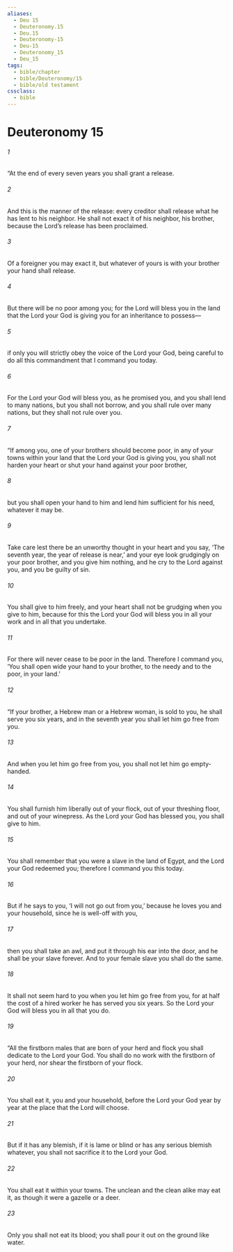 ```yaml
---
aliases:
  - Deu 15
  - Deuteronomy.15
  - Deu.15
  - Deuteronomy-15
  - Deu-15
  - Deuteronomy_15
  - Deu_15
tags:
  - bible/chapter
  - bible/Deuteronomy/15
  - bible/old testament
cssclass:
  - bible
---
```


# Deuteronomy 15

###### 1
“At the end of every seven years you shall grant a release.
###### 2
And this is the manner of the release: every creditor shall release what he has lent to his neighbor. He shall not exact it of his neighbor, his brother, because the Lord’s release has been proclaimed.
###### 3
Of a foreigner you may exact it, but whatever of yours is with your brother your hand shall release.
###### 4
But there will be no poor among you; for the Lord will bless you in the land that the Lord your God is giving you for an inheritance to possess—
###### 5
if only you will strictly obey the voice of the Lord your God, being careful to do all this commandment that I command you today.
###### 6
For the Lord your God will bless you, as he promised you, and you shall lend to many nations, but you shall not borrow, and you shall rule over many nations, but they shall not rule over you.
###### 7
“If among you, one of your brothers should become poor, in any of your towns within your land that the Lord your God is giving you, you shall not harden your heart or shut your hand against your poor brother,
###### 8
but you shall open your hand to him and lend him sufficient for his need, whatever it may be.
###### 9
Take care lest there be an unworthy thought in your heart and you say, ‘The seventh year, the year of release is near,’ and your eye look grudgingly on your poor brother, and you give him nothing, and he cry to the Lord against you, and you be guilty of sin.
###### 10
You shall give to him freely, and your heart shall not be grudging when you give to him, because for this the Lord your God will bless you in all your work and in all that you undertake.
###### 11
For there will never cease to be poor in the land. Therefore I command you, ‘You shall open wide your hand to your brother, to the needy and to the poor, in your land.’
###### 12
“If your brother, a Hebrew man or a Hebrew woman, is sold to you, he shall serve you six years, and in the seventh year you shall let him go free from you.
###### 13
And when you let him go free from you, you shall not let him go empty-handed.
###### 14
You shall furnish him liberally out of your flock, out of your threshing floor, and out of your winepress. As the Lord your God has blessed you, you shall give to him.
###### 15
You shall remember that you were a slave in the land of Egypt, and the Lord your God redeemed you; therefore I command you this today.
###### 16
But if he says to you, ‘I will not go out from you,’ because he loves you and your household, since he is well-off with you,
###### 17
then you shall take an awl, and put it through his ear into the door, and he shall be your slave forever. And to your female slave you shall do the same.
###### 18
It shall not seem hard to you when you let him go free from you, for at half the cost of a hired worker he has served you six years. So the Lord your God will bless you in all that you do.
###### 19
“All the firstborn males that are born of your herd and flock you shall dedicate to the Lord your God. You shall do no work with the firstborn of your herd, nor shear the firstborn of your flock.
###### 20
You shall eat it, you and your household, before the Lord your God year by year at the place that the Lord will choose.
###### 21
But if it has any blemish, if it is lame or blind or has any serious blemish whatever, you shall not sacrifice it to the Lord your God.
###### 22
You shall eat it within your towns. The unclean and the clean alike may eat it, as though it were a gazelle or a deer.
###### 23
Only you shall not eat its blood; you shall pour it out on the ground like water.


